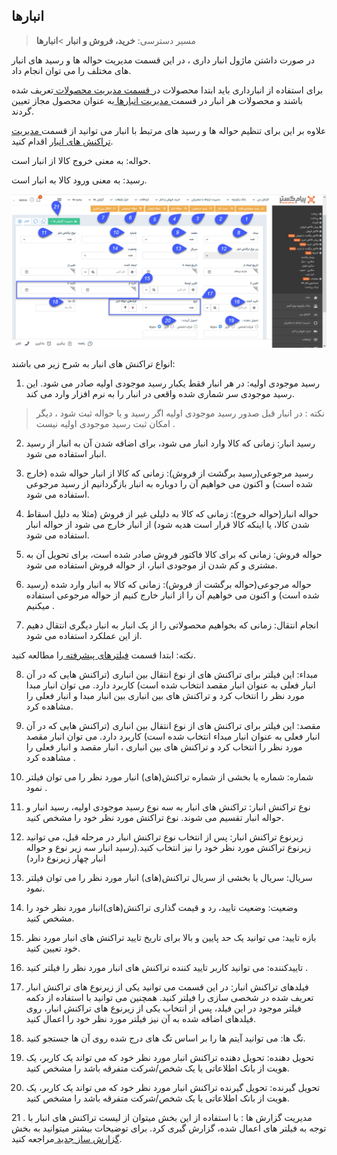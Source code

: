 ## انبارها

> مسیر دسترسی:  **خرید، فروش و انبار** >**انبارها** 

در صورت داشتن ماژول انبار داری ، در این قسمت مدیریت حواله ها و رسید های انبار های مختلف را می توان انجام داد.

برای استفاده از انبارداری باید ابتدا محصولات در[ قسمت مدیریت محصولات ](https://github.com/1stco/PayamGostarDocs/blob/master/help%202.5.4/Basic-Information/Product%20management/Product-management.md)تعریف شده باشند و محصولات هر انبار در قسمت[ مدیریت انبارها ](https://github.com/1stco/PayamGostarDocs/blob/master/help%202.5.4/Settings/Warehouse-management/Warehouse-management.md)به عنوان محصول مجاز تعیین گردند.

علاوه بر این برای تنظیم حواله ها و رسید های مرتبط با انبار می توانید از قسمت[ مدیریت تراکنش های انبار](https://github.com/1stco/PayamGostarDocs/blob/master/help%202.5.4/Settings/Personalization-crm/Management-warehouse-transactions/Management-warehouse-transactions.md)  اقدام کنید.

حواله: به معنی خروج کالا از انبار است.

رسید: به معنی ورود کالا به انبار است.

![](2020-01-08_10-28-44.png)

انواع تراکنش های انبار به شرح زیر می باشند:

1. رسید موجودی اولیه: در هر انبار فقط یکبار رسید موجودی اولیه صادر می شود. این رسید موجودی سر شماری شده واقعی در انبار را به نرم افزار وارد می کند.

> نکته : در انبار قبل صدور رسید موجودی اولیه اگر رسید و یا حواله ثبت شود ، دیگر امکان ثبت رسید موجودی اولیه نیست .



2. رسید انبار: زمانی که کالا وارد انبار می شود، برای اضافه شدن آن به انبار از رسید انبار استفاده می شود.

3. رسید مرجوعی(رسید برگشت از فروش): زمانی که کالا از انبار حواله شده (خارج شده است) و اکنون می خواهیم آن را دوباره به انبار بازگردانیم از رسید مرجوعی استفاده می شود.

4. حواله انبار(حواله خروج): زمانی که کالا به دلیلی غیر از فروش (مثلا به دلیل اسقاط شدن کالا، یا اینکه کالا قرار است هدیه شود) از انبار خارج می شود از حواله  انبار استفاده می شود.

5. حواله فروش: زمانی که برای کالا فاکتور فروش صادر شده است، برای تحویل آن به مشتری و کم شدن از موجودی انبار، از حواله فروش استفاده می شود.

6. حواله مرجوعی(حواله برگشت از فروش): زمانی که کالا به انبار وارد شده (رسید شده است) و اکنون می خواهیم آن را از انبار خارج کنیم از حواله مرجوعی استفاده میکنیم .

7. انجام انتقال: زمانی که بخواهیم محصولاتی را از یک انبار به  انبار دیگری انتقال دهیم از این عملکرد استفاده می شود.

نکته: ابتدا قسمت [فیلترهای پیشرفته ](https://github.com/1stco/PayamGostarDocs/blob/master/help%202.5.4/Customer-relationship-management/Advanced-filter/Advanced-filter.md)را مطالعه کنید.


8. مبداء: این فیلتر برای تراکنش های از نوع انتقال بین انباری (تراکنش هایی که در آن انبار فعلی به عنوان انبار مقصد انتخاب شده است) کاربرد دارد. می توان انبار مبدا مورد نظر را انتخاب کرد و تراکنش های بین انباری بین انبار مبدا و انبار فعلی را مشاهده کرد.

9. مقصد: این فیلتر برای تراکنش های از نوع انتقال بین انباری (تراکنش هایی که در آن انبار فعلی به عنوان انبار مبداء انتخاب شده است) کاربرد دارد. می توان انبار مقصد مورد نظر را انتخاب کرد و تراکنش های بین انباری ، انبار مقصد و انبار فعلی را مشاهده کرد .

10. شماره: شماره یا بخشی از شماره تراکنش(های) انبار مورد نظر را می توان فیلتر نمود .

11. نوع تراکنش انبار: تراکنش های انبار به سه نوع رسید موجودی اولیه، رسید انبار و حواله انبار تقسیم می شوند. نوع تراکنش مورد نظر خود را مشخص کنید.

12. زیرنوع تراکنش انبار: پس از انتخاب نوع تراکنش انبار در مرحله قبل، می توانید زیرنوع تراکنش مورد نظر خود را نیز انتخاب کنید.(رسید انبار سه زیر نوع و حواله انبار چهار زیرنوع دارد)

13. سریال: سریال یا بخشی از سریال تراکنش(های) انبار مورد نظر را می توان فیلتر نمود.

14. وضعیت: وضعیت تایید، رد و قیمت گذاری تراکنش(های)انبار مورد نظر خود را مشخص کنید.

15. بازه تایید: می توانید یک حد پایین و بالا برای تاریخ تایید تراکنش های انبار مورد نظر خود تعیین کنید.

16. تاییدکننده: می توانید کاربر تایید کننده تراکنش های انبار مورد نظر را فیلتر کنید .

17. فیلدهای تراکنش انبار: در این قسمت می توانید یکی از زیرنوع های تراکنش انبار تعریف شده در شخصی سازی را فیلتر کنید. همچنین می توانید با استفاده از دکمه فیلتر موجود در این فیلد، پس از انتخاب یکی از زیرنوع های تراکنش انبار، روی فیلدهای اضافه شده به آن نیز فیلتر مورد نظر خود را اعمال کنید.

18. تگ ها: می توانید آیتم ها را بر اساس تگ های درج شده روی آن ها جستجو کنید.

19. تحویل دهنده: تحویل دهنده تراکنش انبار مورد نظر خود که می تواند یک کاربر، یک هویت از بانک اطلاعاتی یا یک شخص/شرکت متفرقه باشد را مشخص کنید.

20. تحویل گیرنده: تحویل گیرنده تراکنش انبار مورد نظر خود که می تواند یک کاربر، یک هویت از بانک اطلاعاتی یا یک شخص/شرکت متفرقه باشد را مشخص کنید.

21 . مدیریت گزارش ها :   با استفاده از این بخش میتوان از لیست تراکنش های انبار با توجه به فیلتر های اعمال شده، گزارش گیری کرد. برای توضیحات بیشتر میتوانید به بخش[ گزارش ساز جدید ](https://github.com/1stco/PayamGostarDocs/blob/master/help%202.5.4/Management-and-reports/Report-Builder/Report-Builder.md)مراجعه کنید.